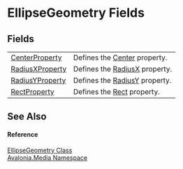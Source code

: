 # EllipseGeometry Fields




## Fields
<table>
<tr>
<td><a href="F_Avalonia_Media_EllipseGeometry_CenterProperty">CenterProperty</a></td>
<td>Defines the <a href="P_Avalonia_Media_EllipseGeometry_Center">Center</a> property.</td>
</tr>
<tr>
<td><a href="F_Avalonia_Media_EllipseGeometry_RadiusXProperty">RadiusXProperty</a></td>
<td>Defines the <a href="P_Avalonia_Media_EllipseGeometry_RadiusX">RadiusX</a> property.</td>
</tr>
<tr>
<td><a href="F_Avalonia_Media_EllipseGeometry_RadiusYProperty">RadiusYProperty</a></td>
<td>Defines the <a href="P_Avalonia_Media_EllipseGeometry_RadiusY">RadiusY</a> property.</td>
</tr>
<tr>
<td><a href="F_Avalonia_Media_EllipseGeometry_RectProperty">RectProperty</a></td>
<td>Defines the <a href="P_Avalonia_Media_EllipseGeometry_Rect">Rect</a> property.</td>
</tr>
</table>

## See Also


#### Reference
<a href="T_Avalonia_Media_EllipseGeometry">EllipseGeometry Class</a>  
<a href="N_Avalonia_Media">Avalonia.Media Namespace</a>  
